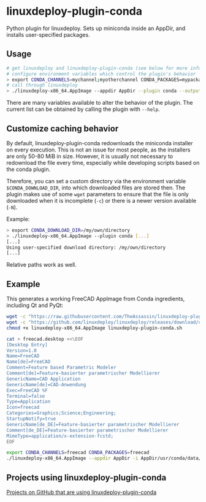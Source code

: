 # linuxdeploy-plugin-conda

Python plugin for linuxdeploy. Sets up miniconda inside an AppDir, and installs user-specified packages.


## Usage

```bash
# get linuxdeploy and linuxdeploy-plugin-conda (see below for more information)
# configure environment variables which control the plugin's behavior
> export CONDA_CHANNELS=mychannel;myotherchannel CONDA_PACKAGES=mypackage;myotherpackage
# call through linuxdeploy
> ./linuxdeploy-x86_64.AppImage --appdir AppDir --plugin conda --output appimage --icon mypackage.png --desktop-file mypackage.desktop
```

There are many variables available to alter the behavior of the plugin. The current list can be obtained by calling the plugin with `--help`.


## Customize caching behavior

By default, linuxdeploy-plugin-conda redownloads the miniconda installer on every execution. This is not an issue for most people, as the installers are only 50-80 MiB in size. However, it is usually not necessary to redownload the file every time, especially while developing scripts based on the conda plugin.

Therefore, you can set a custom directory via the environment variable `$CONDA_DOWNLOAD_DIR`, into which downloaded files are stored then. The plugin makes use of some `wget` parameters to ensure that the file is only downloaded when it is incomplete (`-c`) or there is a newer version available (`-N`).

Example:

```bash
> export CONDA_DOWNLOAD_DIR=/my/own/directory
> ./linuxdeploy-x86_64.AppImage --plugin conda [...]
[...]
Using user-specified download directory: /my/own/directory
[...]
```

Relative paths work as well.



## Example

This generates a working FreeCAD AppImage from Conda ingredients, including Qt and PyQt:

```bash
wget -c "https://raw.githubusercontent.com/TheAssassin/linuxdeploy-plugin-conda/master/linuxdeploy-plugin-conda.sh"
wget -c "https://github.com/linuxdeploy/linuxdeploy/releases/download/continuous/linuxdeploy-x86_64.AppImage"
chmod +x linuxdeploy-x86_64.AppImage linuxdeploy-plugin-conda.sh

cat > freecad.desktop <<\EOF
[Desktop Entry]
Version=1.0
Name=FreeCAD
Name[de]=FreeCAD
Comment=Feature based Parametric Modeler
Comment[de]=Feature-basierter parametrischer Modellierer
GenericName=CAD Application
GenericName[de]=CAD-Anwendung
Exec=FreeCAD %F
Terminal=false
Type=Application
Icon=freecad
Categories=Graphics;Science;Engineering;
StartupNotify=true
GenericName[de_DE]=Feature-basierter parametrischer Modellierer
Comment[de_DE]=Feature-basierter parametrischer Modellierer
MimeType=application/x-extension-fcstd;
EOF

export CONDA_CHANNELS=freecad CONDA_PACKAGES=freecad
./linuxdeploy-x86_64.AppImage --appdir AppDir -i AppDir/usr/conda/data/Mod/Start/StartPage/freecad.png -d freecad.desktop --plugin conda --output appimage
```

## Projects using linuxdeploy-plugin-conda

[Projects on GitHub that are using linuxdeploy-plugin-conda](https://github.com/search?l=Shell&q=linuxdeploy-plugin-conda&type=Code)
